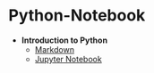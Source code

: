 # Python-Notebook

- **Introduction to Python**
  - [Markdown](Introduction_to_Python.md)
  - [Jupyter Notebook](Introduction_to_Python.ipynb)
